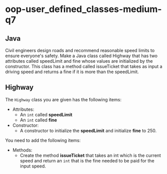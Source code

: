 # oop-user_defined_classes-medium-q7

## Java

Civil engineers design roads and recommend reasonable speed limits to ensure everyone's 
safety. Make a Java class called Highway that has two attributes called speedLimit and 
fine whose values are initialized by the constructor. This class has a method called 
issueTicket that takes as input a driving speed and returns a fine if it is more 
than the speedLimit.

## Highway

The `Highway` class you are given has the following items:

- Attributes:
    - An `int` called **speedLimit**
    - An `int` called **fine**
- Constructor:
    - A constructor to initialize the **speedLimit** and initialize **fine** to 250.

You need to add the following items:
- Methods:
    - Create the method **issueTicket** that takes an int which is the current speed and
  return an `int` that is the fine needed to be paid for the input speed.
